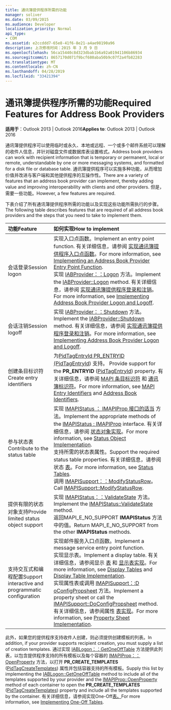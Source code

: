 ```yaml
---
title: 通讯簿提供程序所需的功能
manager: soliver
ms.date: 03/09/2015
ms.audience: Developer
localization_priority: Normal
api_type:
- COM
ms.assetid: e2ccddd7-65e8-41f6-8e21-a4ae98190a96
description: 上次修改时间：2015 年 3 月 9 日
ms.openlocfilehash: 56ca15440c8d323dbab1b6a92a01941106b86934
ms.sourcegitcommit: 8657170d071f9bcf680aba50b9c07f2a4fb82283
ms.translationtype: MT
ms.contentlocale: zh-CN
ms.lasthandoff: 04/28/2019
ms.locfileid: "33421394"
---
```

# <a name="required-features-for-address-book-providers"></a><span data-ttu-id="d0a27-103">通讯簿提供程序所需的功能</span><span class="sxs-lookup"><span data-stu-id="d0a27-103">Required Features for Address Book Providers</span></span>

  
  
<span data-ttu-id="d0a27-104">**适用于**：Outlook 2013 | Outlook 2016</span><span class="sxs-lookup"><span data-stu-id="d0a27-104">**Applies to**: Outlook 2013 | Outlook 2016</span></span> 
  
<span data-ttu-id="d0a27-105">通讯簿提供程序可以使用临时或永久、本地或远程、一个或多个邮件系统可以理解的收件人信息，并针对磁盘文件或数据库表设置格式。</span><span class="sxs-lookup"><span data-stu-id="d0a27-105">Address book providers can work with recipient information that is temporary or permanent, local or remote, understandable by one or more messaging systems, and formatted for a disk file or database table.</span></span> <span data-ttu-id="d0a27-106">通讯簿提供程序可以实施多种功能，从而增加价值并改进与客户端和其他提供程序的互操作性。</span><span class="sxs-lookup"><span data-stu-id="d0a27-106">There are a variety of features that an address book provider can implement, thereby adding value and improving interoperability with clients and other providers.</span></span> <span data-ttu-id="d0a27-107">但是，需要一些功能。</span><span class="sxs-lookup"><span data-stu-id="d0a27-107">However, a few features are required.</span></span>
  
<span data-ttu-id="d0a27-108">下表介绍了所有通讯簿提供程序所需的功能以及实现这些功能所需执行的步骤。</span><span class="sxs-lookup"><span data-stu-id="d0a27-108">The following table describes features that are required of all address book providers and the steps that you need to take to implement them.</span></span>
  
|<span data-ttu-id="d0a27-109">**功能**</span><span class="sxs-lookup"><span data-stu-id="d0a27-109">**Feature**</span></span>|<span data-ttu-id="d0a27-110">**如何实现**</span><span class="sxs-lookup"><span data-stu-id="d0a27-110">**How to implement**</span></span>|
|:-----|:-----|
|<span data-ttu-id="d0a27-111">会话登录</span><span class="sxs-lookup"><span data-stu-id="d0a27-111">Session logon</span></span>  <br/> | <span data-ttu-id="d0a27-112">实现入口点函数。</span><span class="sxs-lookup"><span data-stu-id="d0a27-112">Implement an entry point function.</span></span> <span data-ttu-id="d0a27-113">有关详细信息，请参阅 [实现通讯簿提供程序入口点函数](implementing-an-address-book-provider-entry-point-function.md)。</span><span class="sxs-lookup"><span data-stu-id="d0a27-113">For more information, see [Implementing an Address Book Provider Entry Point Function](implementing-an-address-book-provider-entry-point-function.md).</span></span>  <br/>  <span data-ttu-id="d0a27-114">实现 [IABProvider：：Logon](iabprovider-logon.md) 方法。</span><span class="sxs-lookup"><span data-stu-id="d0a27-114">Implement the [IABProvider::Logon](iabprovider-logon.md) method.</span></span> <span data-ttu-id="d0a27-115">有关详细信息，请参阅 [实现通讯簿提供程序登录和注销](implementing-address-book-provider-logon-and-logoff.md)。</span><span class="sxs-lookup"><span data-stu-id="d0a27-115">For more information, see [Implementing Address Book Provider Logon and Logoff](implementing-address-book-provider-logon-and-logoff.md).</span></span>  <br/> |
|<span data-ttu-id="d0a27-116">会话注销</span><span class="sxs-lookup"><span data-stu-id="d0a27-116">Session logoff</span></span>  <br/> |<span data-ttu-id="d0a27-117">实现 [IABProvider：：Shutdown](iabprovider-shutdown.md) 方法。</span><span class="sxs-lookup"><span data-stu-id="d0a27-117">Implement the [IABProvider::Shutdown](iabprovider-shutdown.md) method.</span></span> <span data-ttu-id="d0a27-118">有关详细信息，请参阅 [实现通讯簿提供程序登录和注销](implementing-address-book-provider-logon-and-logoff.md)。</span><span class="sxs-lookup"><span data-stu-id="d0a27-118">For more information, see [Implementing Address Book Provider Logon and Logoff](implementing-address-book-provider-logon-and-logoff.md).</span></span>  <br/> |
|<span data-ttu-id="d0a27-119">创建条目标识符</span><span class="sxs-lookup"><span data-stu-id="d0a27-119">Create entry identifiers</span></span>  <br/> |<span data-ttu-id="d0a27-120">为[PidTagEntryId PR_ENTRYID (PidTagEntryId](pidtagentryid-canonical-property.md)) 支持。 </span><span class="sxs-lookup"><span data-stu-id="d0a27-120">Provide support for the **PR_ENTRYID** ([PidTagEntryId](pidtagentryid-canonical-property.md)) property.</span></span> <span data-ttu-id="d0a27-121">有关详细信息，请参阅 [MAPI 条目标识符](mapi-entry-identifiers.md) 和 [通讯簿标识符](address-book-identifiers.md)。</span><span class="sxs-lookup"><span data-stu-id="d0a27-121">For more information, see [MAPI Entry Identifiers](mapi-entry-identifiers.md) and [Address Book Identifiers](address-book-identifiers.md).</span></span>  <br/> |
|<span data-ttu-id="d0a27-122">参与状态表</span><span class="sxs-lookup"><span data-stu-id="d0a27-122">Contribute to the status table</span></span>  <br/> | <span data-ttu-id="d0a27-123">实现 [IMAPIStatus ： IMAPIProp 接口的适当](imapistatusimapiprop.md) 方法。</span><span class="sxs-lookup"><span data-stu-id="d0a27-123">Implement the appropriate methods of the [IMAPIStatus : IMAPIProp](imapistatusimapiprop.md) interface.</span></span> <span data-ttu-id="d0a27-124">有关详细信息，请参阅 [状态对象实现](status-object-implementation.md)。</span><span class="sxs-lookup"><span data-stu-id="d0a27-124">For more information, see [Status Object Implementation](status-object-implementation.md).</span></span>  <br/>  <span data-ttu-id="d0a27-125">支持所需的状态表属性。</span><span class="sxs-lookup"><span data-stu-id="d0a27-125">Support the required status table properties.</span></span> <span data-ttu-id="d0a27-126">有关详细信息，请参阅状态 [表](status-tables.md)。</span><span class="sxs-lookup"><span data-stu-id="d0a27-126">For more information, see [Status Tables](status-tables.md).</span></span>  <br/>  <span data-ttu-id="d0a27-127">调用 [IMAPISupport：：ModifyStatusRow](imapisupport-modifystatusrow.md)。</span><span class="sxs-lookup"><span data-stu-id="d0a27-127">Call [IMAPISupport::ModifyStatusRow](imapisupport-modifystatusrow.md).</span></span>  <br/> |
|<span data-ttu-id="d0a27-128">提供有限的状态对象支持</span><span class="sxs-lookup"><span data-stu-id="d0a27-128">Provide limited status object support</span></span>  <br/> | <span data-ttu-id="d0a27-129">实现 [IMAPIStatus：：ValidateState](imapistatus-validatestate.md) 方法。</span><span class="sxs-lookup"><span data-stu-id="d0a27-129">Implement the [IMAPIStatus::ValidateState](imapistatus-validatestate.md) method.</span></span>  <br/>  <span data-ttu-id="d0a27-130">返回MAPI_E_NO_SUPPORT **IMAPIStatus** 方法中的值。</span><span class="sxs-lookup"><span data-stu-id="d0a27-130">Return MAPI_E_NO_SUPPORT from the other **IMAPIStatus** methods.</span></span>  <br/> |
|<span data-ttu-id="d0a27-131">支持交互式和编程配置</span><span class="sxs-lookup"><span data-stu-id="d0a27-131">Support interactive and programmatic configuration</span></span>  <br/> | <span data-ttu-id="d0a27-132">实现邮件服务入口点函数。</span><span class="sxs-lookup"><span data-stu-id="d0a27-132">Implement a message service entry point function.</span></span>  <br/>  <span data-ttu-id="d0a27-133">实现显示表。</span><span class="sxs-lookup"><span data-stu-id="d0a27-133">Implement a display table.</span></span> <span data-ttu-id="d0a27-134">有关详细信息，请参阅显示 [表](display-tables.md) 和 [显示表实现](display-table-implementation.md)。</span><span class="sxs-lookup"><span data-stu-id="d0a27-134">For more information, see [Display Tables](display-tables.md) and [Display Table Implementation](display-table-implementation.md).</span></span>  <br/>  <span data-ttu-id="d0a27-135">实现属性表或调用 [IMAPISupport：:D oConfigPropsheet](imapisupport-doconfigpropsheet.md) 方法。</span><span class="sxs-lookup"><span data-stu-id="d0a27-135">Implement a property sheet or call the [IMAPISupport::DoConfigPropsheet](imapisupport-doconfigpropsheet.md) method.</span></span> <span data-ttu-id="d0a27-136">有关详细信息，请参阅属性 [表实现](property-sheet-implementation.md)。</span><span class="sxs-lookup"><span data-stu-id="d0a27-136">For more information, see [Property Sheet Implementation](property-sheet-implementation.md).</span></span>  <br/> |
   
<span data-ttu-id="d0a27-137">此外，如果您的提供程序支持收件人创建，则必须提供创建模板的列表。</span><span class="sxs-lookup"><span data-stu-id="d0a27-137">In addition, if your provider supports recipient creation, you must supply a list of creation templates.</span></span> <span data-ttu-id="d0a27-138">通过实现 [IABLogon：：GetOneOffTable](iablogon-getoneofftable.md) 方法提供此列表，以包含提供程序支持的所有模板以及每个容器的 [IMAPIProp：：OpenProperty](imapiprop-openproperty.md) 方法，以打开 **PR_CREATE_TEMPLATES** ([PidTagCreateTemplates](pidtagcreatetemplates-canonical-property.md)) 属性并包括容器支持的所有模板。</span><span class="sxs-lookup"><span data-stu-id="d0a27-138">Supply this list by implementing the [IABLogon::GetOneOffTable](iablogon-getoneofftable.md) method to include all of the templates supported by your provider and the [IMAPIProp::OpenProperty](imapiprop-openproperty.md) method of each container to open the **PR_CREATE_TEMPLATES** ([PidTagCreateTemplates](pidtagcreatetemplates-canonical-property.md)) property and include all the templates supported by the container.</span></span> <span data-ttu-id="d0a27-139">有关详细信息，请参阅实现One-Off[表。](implementing-one-off-tables.md)</span><span class="sxs-lookup"><span data-stu-id="d0a27-139">For more information, see [Implementing One-Off Tables](implementing-one-off-tables.md).</span></span>
  

